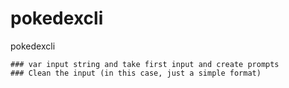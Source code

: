 # pokedexcli
pokedexcli

	### var input string and take first input and create prompts 
    ### Clean the input (in this case, just a simple format)
